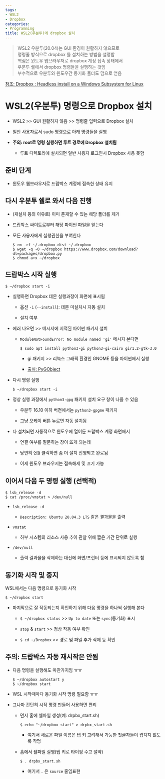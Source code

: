 ```yaml
---
tags:
- WSL2
- Dropbox
categories:
- Programming
title: WSL2(우분투)에 dropbox 설치
---
```


> WSL2 우분투(20.04)는 GUI 환경이 원활하지 않으므로  
> 명령줄 방식으로 dropbox 를 설치하는 방법을 설명함  
> 핵심은 윈도우 웹브라우저로 dropbox 계정 접속 상태에서   
> 우분투 쉘에서 dropbox 명령들을 실행하는 것임  
> 부수적으로 우분투와 윈도우간 동기화 폴더도 덤으로 얻음

[참조: Dropbox : Headless install on a Windows Subsystem for Linux](https://www.dropboxforum.com/t5/Dropbox-installs-integrations/Headless-install-on-a-Windows-substem-for-Linux/td-p/365055/page/2)

# WSL2(우분투) 명령으로 Dropbox 설치

- WSL2 >> GUI 원활하지 않음 >> 명령줄 입력으로 Dropbox 설치

- 일반 사용자로서 sudo 명령으로 아래 명령들을 실행

- **주의: root로 명령 실행하면 루트 경로에 Dropbox 설치됨**

  - 루트 디렉토리에 설치되면 일반 사용자 로그인시 Dropbox 사용 못함 

## **준비 단계**

- 윈도우 웹브라우저로 드랍박스 계정에 접속한 상태 유지

## **다시 우분투 쉘로 와서 다음 진행**

- (재설치 등의 이유로) 이미 존재할 수 있는 해당 폴더를 제거

- 드랍박스 싸이트로부터 해당 파이썬 파일을 얻는다

- 모든 사용자에게 실행권한을 부여한다
  ```
  $ rm -rf ~/.dropbox-dist ~/.dropbox
  $ wget -q -O ~/dropbox https://www.dropbox.com/download?dl=packages/dropbox.py
  $ chmod a+x ~/dropbox
  ```

## **드랍박스 시작 실행**

```
$ ~/dropbox start -i
```

- 실행하면 Dropbox 데몬 실행과정이 화면에 표시됨

  - 옵션 `-i` (`--install`): 데몬 미설치시 자동 설치
  
  - 설치 여부 
  
- 에러 나오면 >> 메시지에 지적된 파이썬 패키지 설치

  - `ModuleNotFoundError: No module named 'gi'` 메시지 본다면
  
    ```
    $ sudo apt install python3-gi python3-gi-cairo gir1.2-gtk-3.0
    ```
  
    - gi 패키지 >> 리눅스 그래픽 환경인 GNOME 등을 파이썬에서 실행
  
    - [출처: PyGObject](https://pygobject.readthedocs.io/en/latest/getting_started.html#ubuntu-getting-started)

- 다시 명령 실행
  ```
  $ ~/dropbox start -i
  ```

- 정상 실행 과정에서 `python3-gpg` 패키지 설치 요구 창이 나올 수 있음

  - 우분투 16.10 이하 버전에서는 `python3-gpgme` 패키지

  - 그냥 오케이 버튼 누르면 자동 설치됨

- 다 설치되면 자동적으로 윈도우에 열어둔 드랍박스 계정 화면에서

  - 연결 여부를 질문하는 창이 뜨게 되는데
  
  - 당연히 `연결` 클릭하면 좀 더 설치 진행되고 완료됨  
  
  - 이제 윈도우 브라우저는 접속해제 및 끄기 가능  

## 이어서 다음 두 명령 실행 (선택적)

```
$ lsb_release -d
$ cat /proc/vmstat > /dev/null
```

- `lsb_release -d`

  - `Description: Ubuntu 20.04.3 LTS` 같은 결과물을 출력

- `vmstat`

  - 하부 시스템의 리소스 사용 추이 관찰 위해 짧은 기간 단위로 실행

- `/dev/null`

  - 출력 결과물을 삭제하는 대신에 화면/프린터 등에 표시되지 않도록 함

## **동기화 시작 및 중지**

WSL에서는 다음 명령으로 동기화 시작
```
$ ~/dropbox start
```

- 마지막으로 잘 작동되는지 확인하기 위해 다음 명령을 하나씩 실행해 본다

  - `$ ~/dropbox status` >> `Up to date` 또는 `sync`(동기화) 표시

  - `stop` & `start` >> 정상 작동 여부 확인

  - `$ cd ~/Dropbox` >> 경로 및 파일 추가 삭제 등 확인

## 주의: 드랍박스 자동 재시작은 안됨

- 다음 명령을 실행해도 마찬가지임 ㅠㅠ 
  ```
  $ ~/dropbox autostart y
  $ ~/dropbox start
  ```

- WSL 시작때마다 동기화 시작 명령 필요함 ㅠㅠ

- 그나마 간단히 시작 명령 만들어 사용하면 편리

  - 먼저 홈에 쉘파일 생성(예: drpbx_start.sh)
    ```
    $ echo "~/dropbox start" > drpbx_start.sh
    ```
    
    - 여기서 새로운 파일 이름은 탭 키 고려해서 가능한 첫글자들이 겹치지 않도록 작명
  
  - 홈에서 쉘파일 실행(탭 키로 타이핑 수고 절약)  
    ```
    $ . drpbx_start.sh
    ```
  
    - 여기서 `.` 은 `source` 줄임표현
